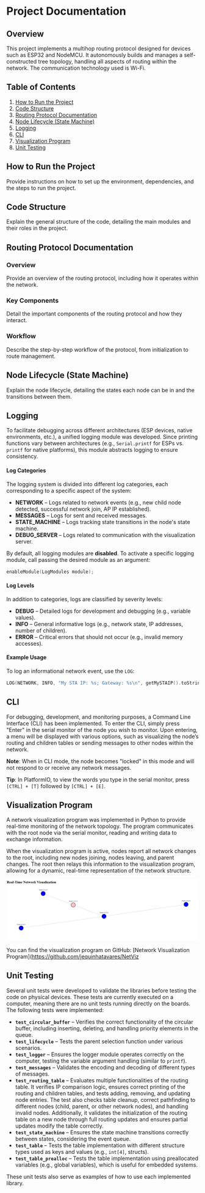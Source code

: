 # Project Documentation

## Overview

This project implements a multihop routing protocol designed for devices such as ESP32 and NodeMCU. 
It autonomously builds and manages a self-constructed tree topology, handling all aspects of routing within the network.
The communication technology used is Wi-Fi.

## Table of Contents
1. [How to Run the Project](#how-to-run-the-project)
2. [Code Structure](#code-structure)
3. [Routing Protocol Documentation](#routing-protocol-documentation)
4. [Node Lifecycle (State Machine)](#node-lifecycle-state-machine)
5. [Logging](#logging)
6. [CLI](#cli)
7. [Visualization Program](#visualization-program)
8. [Unit Testing](#unit-testing)

## How to Run the Project
Provide instructions on how to set up the environment, dependencies, and the steps to run the project.

## Code Structure
Explain the general structure of the code, detailing the main modules and their roles in the project.

## Routing Protocol Documentation
### Overview
Provide an overview of the routing protocol, including how it operates within the network.
### Key Components
Detail the important components of the routing protocol and how they interact.
### Workflow
Describe the step-by-step workflow of the protocol, from initialization to route management.

## Node Lifecycle (State Machine)
Explain the node lifecycle, detailing the states each node can be in and the transitions between them.

## Logging
To facilitate debugging across different architectures (ESP devices, native environments, etc.), a unified logging module was developed. Since printing functions vary between architectures (e.g., `Serial.printf` for ESPs vs. `printf` for native platforms), this module abstracts logging to ensure consistency.

#### Log Categories
The logging system is divided into different log categories, each corresponding to a specific aspect of the system:

- **NETWORK** – Logs related to network events (e.g., new child node detected, successful network join, AP IP established).
- **MESSAGES** – Logs for sent and received messages.
- **STATE_MACHINE** – Logs tracking state transitions in the node's state machine.
- **DEBUG_SERVER** – Logs related to communication with the visualization server.

By default, all logging modules are **disabled**. To activate a specific logging module, call passing the desired module as an argument:

```c
enableModule(LogModules module);
```
#### Log Levels
In addition to categories, logs are classified by severity levels:

- **DEBUG** – Detailed logs for development and debugging (e.g., variable values).
- **INFO** – General informative logs (e.g., network state, IP addresses, number of children).
- **ERROR** – Critical errors that should not occur (e.g., invalid memory accesses).

#### Example Usage
To log an informational network event, use the `LOG`:
```c
LOG(NETWORK, INFO, "My STA IP: %s; Gateway: %s\n", getMySTAIP().toString().c_str(), getGatewayIP().toString().c_str());
```

## CLI
For debugging, development, and monitoring purposes, a Command Line Interface (CLI) has been implemented. 
To enter the CLI, simply press "Enter" in the serial monitor of the node you wish to monitor. 
Upon entering, a menu will be displayed with various options, such as visualizing the node’s routing and children tables or sending messages to other nodes within the network.

**Note**: When in CLI mode, the node becomes "locked" in this mode and will not respond to or receive any network messages.

**Tip**: In PlatformIO, to view the words you type in the serial monitor, press `[CTRL] + [T]` followed by `[CTRL] + [E]`.


## Visualization Program
A network visualization program was implemented in Python to provide real-time monitoring of the network topology. 
The program communicates with the root node via the serial monitor, reading and writing data to exchange information.

When the visualization program is active, nodes report all network changes to the root, including new nodes joining, nodes leaving, and parent changes. 
The root then relays this information to the visualization program, allowing for a dynamic, real-time representation of the network structure.

![Network Topology Example](visualization_server_example.png)

You can find the visualization program on GitHub: [Network Visualization Program](https://github.com/jequinhatavares/NetViz

## Unit Testing

Several unit tests were developed to validate the libraries before testing the code on physical devices. These tests are currently executed on a computer, meaning there are no unit tests running directly on the boards. The following tests were implemented:

- **`test_circular_buffer`** – Verifies the correct functionality of the circular buffer, including inserting, deleting, and handling priority elements in the queue.
- **`test_lifecycle`** – Tests the parent selection function under various scenarios.
- **`test_logger`** – Ensures the logger module operates correctly on the computer, testing the variable argument handling (similar to `printf`).
- **`test_messages`** – Validates the encoding and decoding of different types of messages.
- **`test_routing_table`** – Evaluates multiple functionalities of the routing table. It verifies IP comparison logic, ensures correct printing of the routing and children tables, and tests adding, removing, and updating node entries. The test also checks table cleanup, correct pathfinding to different nodes (child, parent, or other network nodes), and handling invalid nodes. Additionally, it validates the initialization of the routing table on a new node through full routing updates and ensures partial updates modify the table correctly.
- **`test_state_machine`** – Ensures the state machine transitions correctly between states, considering the event queue.
- **`test_table`** – Tests the table implementation with different structure types used as keys and values (e.g., `int[4]`, structs).
- **`test_table_prealloc`** – Tests the table implementation using preallocated variables (e.g., global variables), which is useful for embedded systems.

These unit tests also serve as examples of how to use each implemented library.
